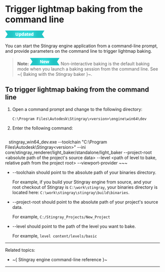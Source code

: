 # Trigger lightmap baking from the command line

![UPDATED](../../../images/updated.png)

You can start the Stingray engine application from a command-line prompt, and provide parameters on the command line to trigger lightmap baking.

>**Note:** [![NEW](../../../images/new.png "What else is new in v1.8?")](../../../release_notes/readme_1.8.html) Non-interactive baking is the default baking mode when you launch a baking session from the command line. See ~{ Baking with the Stingray baker }~.

## To trigger lightmap baking from the command line

1.  Open a command prompt and change to the following directory:

		C:\Program Files\Autodesk\Stingray\<version>\engine\win64\dev

2.  Enter the following command:

    ~~~
    stingray_win64_dev.exe --toolchain "C:\Program Files\Autodesk\Stingray\<version>" --ini core/stingray_renderer/light_baker/standalone/light_baker --project-root <absolute path of the project's source data> --level <path of level to bake, relative path from the project root> --viewport-provider
    ~~~

- --toolchain should point to the absolute path of your binaries directory.

  	For example, if you build your Stingray engine from source, and your root checkout of Stingray is `C:\work\stingray`, your binaries directory is located here: `C:\work\stingray\stingray\build\binaries`.
		
- --project-root should point to the absolute path of your project's source data.

	For example, `C:/Stingray_Projects/New_Project`

- --level should point to the path of the level you want to bake.

	For example, `level content/levels/basic`

---
Related topics:
- ~{ Stingray engine command-line reference }~
---
